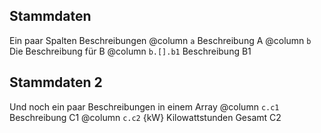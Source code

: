 ## Stammdaten
Ein paar Spalten Beschreibungen
@column `a` Beschreibung A
@column `b` Die Beschreibung für B
@column `b.[].b1` Beschreibung B1

## Stammdaten 2
Und noch ein paar Beschreibungen in einem Array
@column `c.c1` Beschreibung C1
@column `c.c2` {kW} Kilowattstunden Gesamt C2
